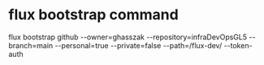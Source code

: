 # flux bootstrap command
flux bootstrap github --owner=ghasszak --repository=infraDevOpsGL5 --branch=main --personal=true --private=false --path=/flux-dev/ --token-auth 

